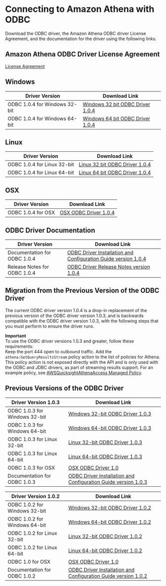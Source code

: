 # Connecting to Amazon Athena with ODBC<a name="connect-with-odbc"></a>

Download the ODBC driver, the Amazon Athena ODBC driver License Agreement, and the documentation for the driver using the following links\.

## Amazon Athena ODBC Driver License Agreement<a name="atelong-odbc-driver-license-agreement"></a>

 [License Agreement](https://s3.amazonaws.com/athena-downloads/agreement/ODBC/Amazon+Athena+ODBC+Driver+License+Agreement.pdf) 

## Windows<a name="windows"></a>


| Driver Version | Download Link | 
| --- | --- | 
| ODBC 1\.0\.4 for Windows 32\-bit | [Windows 32 bit ODBC Driver 1\.0\.4](https://s3.amazonaws.com/athena-downloads/drivers/ODBC/SimbaAthenaODBC_1.0.4/Windows/Simba+Athena+1.0+32-bit.msi) | 
| ODBC 1\.0\.4 for Windows 64\-bit | [Windows 64 bit ODBC Driver 1\.0\.4](https://s3.amazonaws.com/athena-downloads/drivers/ODBC/SimbaAthenaODBC_1.0.4/Windows/Simba+Athena+1.0+64-bit.msi ) | 

## Linux<a name="linux"></a>


| Driver Version | Download Link | 
| --- | --- | 
| ODBC 1\.0\.4 for Linux 32\-bit | [Linux 32 bit ODBC Driver 1\.0\.4](https://s3.amazonaws.com/athena-downloads/drivers/ODBC/SimbaAthenaODBC_1.0.4/Linux/simbaathena-1.0.4.1005-1.i686.rpm) | 
| ODBC 1\.0\.4 for Linux 64\-bit | [Linux 64 bit ODBC Driver 1\.0\.4](https://s3.amazonaws.com/athena-downloads/drivers/ODBC/SimbaAthenaODBC_1.0.4/Linux/simbaathena-1.0.4.1005-1.x86_64.rpm ) | 

## OSX<a name="osx"></a>


| Driver Version | Download Link | 
| --- | --- | 
| ODBC 1\.0\.4 for OSX | [OSX ODBC Driver 1\.0\.4](https://s3.amazonaws.com/athena-downloads/drivers/ODBC/SimbaAthenaODBC_1.0.4/OSX/Simba+Athena+1.0.dmg) | 

## ODBC Driver Documentation<a name="odbc-driver-documentation"></a>


| Driver Version | Download Link | 
| --- | --- | 
| Documentation for ODBC 1\.0\.4 | [ODBC Driver Installation and Configuration Guide version 1\.0\.4](https://s3.amazonaws.com/athena-downloads/drivers/ODBC/SimbaAthenaODBC_1.0.4/Simba+Athena+ODBC+Install+and+Configuration+Guide.pdf) | 
| Release Notes for ODBC 1\.0\.4 | [ODBC Driver Release Notes version 1\.0\.4](https://s3.amazonaws.com/athena-downloads/drivers/ODBC/SimbaAthenaODBC_1.0.4/release-notes.txt ) | 

## Migration from the Previous Version of the ODBC Driver<a name="migration-from-previous-odbc-driver"></a>

The current ODBC driver version 1\.0\.4 is a drop\-in replacement of the previous version of the ODBC driver version 1\.0\.3, and is backwards compatible with the ODBC driver version 1\.0\.3, with the following steps that you must perform to ensure the driver runs\. 

**Important**  
To use the ODBC driver versions 1\.0\.3 and greater, follow these requirements:   
Keep the port 444 open to outbound traffic\.
Add the `athena:GetQueryResultsStream` policy action to the list of policies for Athena\. This policy action is not exposed directly with the API and is only used with the ODBC and JDBC drivers, as part of streaming results support\. For an example policy, see [AWSQuicksightAthenaAccess Managed Policy](managed-policies.md#awsquicksightathenaaccess-managed-policy)\. 

## Previous Versions of the ODBC Driver<a name="odbc-previous-versions"></a>


| Driver Version 1\.0\.3 | Download Link | 
| --- | --- | 
| ODBC 1\.0\.3 for Windows 32\-bit | [Windows 32\-bit ODBC Driver 1\.0\.3](https://s3.amazonaws.com/athena-downloads/drivers/ODBC/SimbaAthenaODBC_1.0.3/Windows/Simba+Athena+1.0+32-bit.msi) | 
| ODBC 1\.0\.3 for Windows 64\-bit | [Windows 64\-bit ODBC Driver 1\.0\.3](https://s3.amazonaws.com/athena-downloads/drivers/ODBC/SimbaAthenaODBC_1.0.3/Windows/Simba+Athena+1.0+64-bit.msi) | 
| ODBC 1\.0\.3 for Linux 32\-bit | [Linux 32\-bit ODBC Driver 1\.0\.3](https://s3.amazonaws.com/athena-downloads/drivers/ODBC/SimbaAthenaODBC_1.0.3/Linux/simbaathena-1.0.3.1004-1.i686.rpm) | 
| ODBC 1\.0\.3 for Linux 64\-bit | [Linux 64\-bit ODBC Driver 1\.0\.3](https://s3.amazonaws.com/athena-downloads/drivers/ODBC/SimbaAthenaODBC_1.0.3/Linux/simbaathena-1.0.3.1004-1.x86_64.rpm) | 
| ODBC 1\.0\.3 for OSX | [OSX ODBC Driver 1\.0](https://s3.amazonaws.com/athena-downloads/drivers/ODBC/SimbaAthenaODBC_1.0.3/OSX/Simba+Athena+1.0.dmg) | 
| Documentation for ODBC 1\.0\.3 | [ODBC Driver Installation and Configuration Guide version 1\.0\.3](https://s3.amazonaws.com/athena-downloads/drivers/ODBC/SimbaAthenaODBC_1.0.3/Simba+Athena+ODBC+Install+and+Configuration+Guide.pdf) | 


| Driver Version 1\.0\.2 | Download Link | 
| --- | --- | 
| ODBC 1\.0\.2 for Windows 32\-bit | [Windows 32\-bit ODBC Driver 1\.0\.2](https://s3.amazonaws.com/athena-downloads/drivers/ODBC/Windows/Simba+Athena+1.0+32-bit.msi) | 
| ODBC 1\.0\.2 for Windows 64\-bit | [Windows 64\-bit ODBC Driver 1\.0\.2](https://s3.amazonaws.com/athena-downloads/drivers/ODBC/Windows/Simba+Athena+1.0+64-bit.msi) | 
| ODBC 1\.0\.2 for Linux 32\-bit | [Linux 32\-bit ODBC Driver 1\.0\.2](https://s3.amazonaws.com/athena-downloads/drivers/ODBC/Linux/simbaathena-1.0.2.1003-1.i686.rpm) | 
| ODBC 1\.0\.2 for Linux 64\-bit | [Linux 64\-bit ODBC Driver 1\.0\.2](https://s3.amazonaws.com/athena-downloads/drivers/ODBC/Linux/simbaathena-1.0.2.1003-1.x86_64.rpm) | 
| ODBC 1\.0 for OSX | [OSX ODBC Driver 1\.0](https://s3.amazonaws.com/athena-downloads/drivers/ODBC/OSX/Simba+Athena+1.0.dmg) | 
| Documentation for ODBC 1\.0\.2 | [ODBC Driver Installation and Configuration Guide version 1\.0\.2](https://s3.amazonaws.com/athena-downloads/drivers/ODBC/Simba+Athena+ODBC+Install+and+Configuration+Guide.pdf) | 